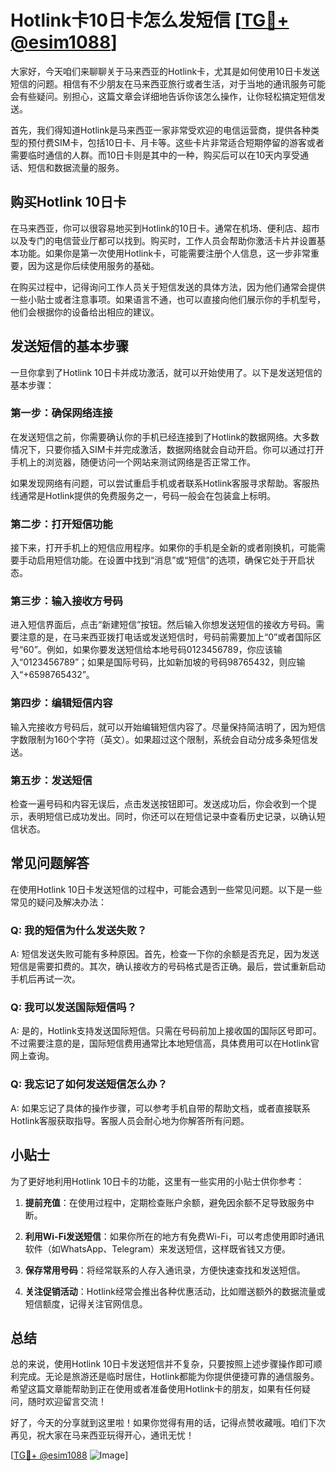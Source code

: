 # Hotlink卡10日卡怎么发短信 [[TG💪+ @esim1088](https://t.me/s/esim1088)]

大家好，今天咱们来聊聊关于马来西亚的Hotlink卡，尤其是如何使用10日卡发送短信的问题。相信有不少朋友在马来西亚旅行或者生活，对于当地的通讯服务可能会有些疑问。别担心，这篇文章会详细地告诉你该怎么操作，让你轻松搞定短信发送。

首先，我们得知道Hotlink是马来西亚一家非常受欢迎的电信运营商，提供各种类型的预付费SIM卡，包括10日卡、月卡等。这些卡片非常适合短期停留的游客或者需要临时通信的人群。而10日卡则是其中的一种，购买后可以在10天内享受通话、短信和数据流量的服务。

## 购买Hotlink 10日卡

在马来西亚，你可以很容易地买到Hotlink的10日卡。通常在机场、便利店、超市以及专门的电信营业厅都可以找到。购买时，工作人员会帮助你激活卡片并设置基本功能。如果你是第一次使用Hotlink卡，可能需要注册个人信息，这一步非常重要，因为这是你后续使用服务的基础。

在购买过程中，记得询问工作人员关于短信发送的具体方法，因为他们通常会提供一些小贴士或者注意事项。如果语言不通，也可以直接向他们展示你的手机型号，他们会根据你的设备给出相应的建议。

## 发送短信的基本步骤

一旦你拿到了Hotlink 10日卡并成功激活，就可以开始使用了。以下是发送短信的基本步骤：

### 第一步：确保网络连接

在发送短信之前，你需要确认你的手机已经连接到了Hotlink的数据网络。大多数情况下，只要你插入SIM卡并完成激活，数据网络就会自动开启。你可以通过打开手机上的浏览器，随便访问一个网站来测试网络是否正常工作。

如果发现网络有问题，可以尝试重启手机或者联系Hotlink客服寻求帮助。客服热线通常是Hotlink提供的免费服务之一，号码一般会在包装盒上标明。

### 第二步：打开短信功能

接下来，打开手机上的短信应用程序。如果你的手机是全新的或者刚换机，可能需要手动启用短信功能。在设置中找到“消息”或“短信”的选项，确保它处于开启状态。

### 第三步：输入接收方号码

进入短信界面后，点击“新建短信”按钮。然后输入你想发送短信的接收方号码。需要注意的是，在马来西亚拨打电话或发送短信时，号码前需要加上“0”或者国际区号“60”。例如，如果你要发送短信给本地号码0123456789，你应该输入“0123456789”；如果是国际号码，比如新加坡的号码98765432，则应输入“+6598765432”。

### 第四步：编辑短信内容

输入完接收方号码后，就可以开始编辑短信内容了。尽量保持简洁明了，因为短信字数限制为160个字符（英文）。如果超过这个限制，系统会自动分成多条短信发送。

### 第五步：发送短信

检查一遍号码和内容无误后，点击发送按钮即可。发送成功后，你会收到一个提示，表明短信已成功发出。同时，你还可以在短信记录中查看历史记录，以确认短信状态。

## 常见问题解答

在使用Hotlink 10日卡发送短信的过程中，可能会遇到一些常见问题。以下是一些常见的疑问及解决办法：

### Q: 我的短信为什么发送失败？

A: 短信发送失败可能有多种原因。首先，检查一下你的余额是否充足，因为发送短信是需要扣费的。其次，确认接收方的号码格式是否正确。最后，尝试重新启动手机后再试一次。

### Q: 我可以发送国际短信吗？

A: 是的，Hotlink支持发送国际短信。只需在号码前加上接收国的国际区号即可。不过需要注意的是，国际短信费用通常比本地短信高，具体费用可以在Hotlink官网上查询。

### Q: 我忘记了如何发送短信怎么办？

A: 如果忘记了具体的操作步骤，可以参考手机自带的帮助文档，或者直接联系Hotlink客服获取指导。客服人员会耐心地为你解答所有问题。

## 小贴士

为了更好地利用Hotlink 10日卡的功能，这里有一些实用的小贴士供你参考：

1. **提前充值**：在使用过程中，定期检查账户余额，避免因余额不足导致服务中断。
   
2. **利用Wi-Fi发送短信**：如果你所在的地方有免费Wi-Fi，可以考虑使用即时通讯软件（如WhatsApp、Telegram）来发送短信，这样既省钱又方便。

3. **保存常用号码**：将经常联系的人存入通讯录，方便快速查找和发送短信。

4. **关注促销活动**：Hotlink经常会推出各种优惠活动，比如赠送额外的数据流量或短信额度，记得关注官网信息。

## 总结

总的来说，使用Hotlink 10日卡发送短信并不复杂，只要按照上述步骤操作即可顺利完成。无论是旅游还是临时居住，Hotlink都能为你提供便捷可靠的通信服务。希望这篇文章能帮助到正在使用或者准备使用Hotlink卡的朋友，如果有任何疑问，随时欢迎留言交流！

好了，今天的分享就到这里啦！如果你觉得有用的话，记得点赞收藏哦。咱们下次再见，祝大家在马来西亚玩得开心，通讯无忧！

[[TG💪+ @esim1088](https://t.me/s/esim1088) ![Image](https://i.postimg.cc/4NQfJmqS/Snipaste-2025-05-13-00-14-12.png)]
